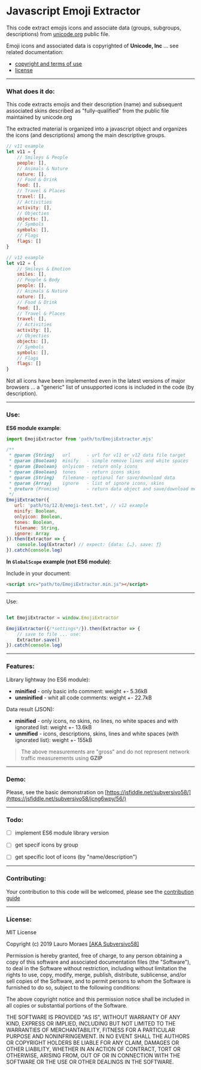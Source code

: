 # Javascript Emoji Extractor

This code extract emojis icons and associate data (groups, subgroups, descriptions) from [unicode.org](https://unicode.org/Public/emoji/12.0/emoji-test.txt) public file.

Emoji icons and associated data is copyrighted of **Unicode, Inc** ... see related documentation:

* [copyright and terms of use](https://www.unicode.org/copyright.html)
* [license](https://www.unicode.org/license.html)


----------

### What does it do:

This code extracts emojis and their description (name) and subsequent associated skins described as "fully-qualified" from the public file maintained by unicode.org

The extracted material is organized into a javascript object and organizes the icons (and descriptions) among the main descriptive groups.

```javascript
// v11 example
let v11 = {
    // Smileys & People
    people: [],
    // Animals & Nature
    nature: [],
    // Food & Drink
    food: [],
    // Travel & Places
    travel: [],
    // Activities
    activity: [],
    // Objecties
    objects: [],
    // Symbols
    symbols: [],
    // Flags
    flags: []
}

// v12 example
let v12 = {
    // Smileys & Emotion
    smiles: [],
    // People & Body
    people: [],
    // Animals & Nature
    nature: [],
    // Food & Drink
    food: [],
    // Travel & Places
    travel: [],
    // Activities
    activity: [],
    // Objecties
    objects: [],
    // Symbols
    symbols: [],
    // Flags
    flags: []
}
```

Not all icons have been implemented even in the latest versions of major browsers ... a "generic" list of unsupported icons is included in the code (by description).


----------

### Use:

**ES6 module example**:

```javascript
import EmojiExtractor from 'path/to/EmojiExtractor.mjs'

/**
 * @param {String}   url      - url for v11 or v12 data file target             [default: v12 url whith pŕoxy]
 * @param {Boolean}  minify   - simple remove lines and white spaces            [default: false]
 * @param {Boolean}  onlyicon - return only icons                               [default: false]
 * @param {Boolean}  tones    - return icons skins                              [default: true]
 * @param {String}   filemane - optional for save/download data                 [default: use .json]
 * @param {Array}    ignore   - list of ignore icons, skins                     [default: "generic list"]
 * @return {Promise}          - return data object and save/download method
 */
EmojiExtractor({
   url: 'path/to/12.0/emoji-test.txt', // v12 example
   minify: Boolean,
   onlyicon: Boolean,
   tones: Boolean,
   filename: String,
   ignore: Array
}).then(Extractor => {
    console.log(Extractor) // expect: {data: {…}, save: ƒ}
}).catch(console.log)
```

**In `GlobalScope` example (not ES6 module)**:

Include in your document:

```html
<script src="path/to/EmojiExtractor.min.js"></script>
```

----------

Use:

```javascript

let EmojiExtractor = window.EmojiExtractor

EmojiExtractor({/*settings*/}).then(Extractor => {
    // save to file ... use:
    Extractor.save()
}).catch(console.log)
```

----------

### Features:

Library lightway (no ES6 module):

* **minified** - only basic info comment: weight +- 5.36kB
* **unminified** - whit all code comments: weight +- 22.7kB

Data result (JSON):

* **minified** - only icons, no skins, no lines, no white spaces and with ignorated list: weight +- 13.6kB
* **unmified** - icons, descriptions, skins, lines and white spaces (with ignorated list): weight +- 155kB

> The above measurements are "gross" and do not represent network traffic measurements using **GZIP**

----------

### Demo:

Please, see the basic demonstration on [https://jsfiddle.net/subversivo58/](https://jsfiddle.net/subversivo58/jcng6wpy/56/)


----------

### Todo:

- [ ] implement ES6 module library version
- [ ] get specif icons by group
- [ ] get specific loot of icons (by "name/description")


----------

### Contributing:

Your contribution to this code will be welcomed, please see the [contribution guide](https://github.com/subversivo58/emoji-extractor/blob/master/CONTRIBUTING.md)


----------

### License:

MIT License

Copyright (c) 2019 Lauro Moraes [[AKA Subversivo58]](https://github.com/subversivo58)

Permission is hereby granted, free of charge, to any person obtaining a copy of this software and associated documentation files (the "Software"), to deal in the Software without restriction, including without limitation the rights to use, copy, modify, merge, publish, distribute, sublicense, and/or sell copies of the Software, and to permit persons to whom the Software is furnished to do so, subject to the following conditions:

The above copyright notice and this permission notice shall be included in all copies or substantial portions of the Software.

THE SOFTWARE IS PROVIDED "AS IS", WITHOUT WARRANTY OF ANY KIND, EXPRESS OR IMPLIED, INCLUDING BUT NOT LIMITED TO THE WARRANTIES OF MERCHANTABILITY, FITNESS FOR A PARTICULAR PURPOSE AND NONINFRINGEMENT. IN NO EVENT SHALL THE AUTHORS OR COPYRIGHT HOLDERS BE LIABLE FOR ANY CLAIM, DAMAGES OR OTHER LIABILITY, WHETHER IN AN ACTION OF CONTRACT, TORT OR OTHERWISE, ARISING FROM, OUT OF OR IN CONNECTION WITH THE SOFTWARE OR THE USE OR OTHER DEALINGS IN THE SOFTWARE.
